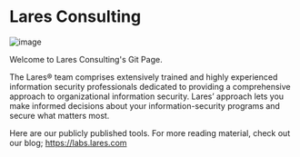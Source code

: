 # Lares Consulting

![image](https://github.com/LaresLLC/.github/assets/5783068/531d8c52-b0c6-45b9-a577-87185a84233d) 

Welcome to Lares Consulting's Git Page.

The Lares® team comprises extensively trained and highly experienced information security professionals dedicated to providing a comprehensive approach to organizational information security. Lares’ approach lets you make informed decisions about your information-security programs and secure what matters most.

Here are our publicly published tools. For more reading material, check out our blog; https://labs.lares.com
